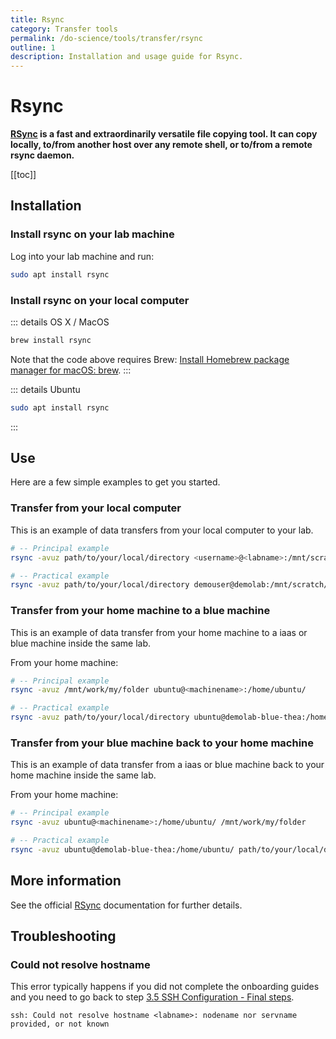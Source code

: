 ```yaml
---
title: Rsync
category: Transfer tools
permalink: /do-science/tools/transfer/rsync
outline: 1
description: Installation and usage guide for Rsync.
---
```


# Rsync

**[RSync](https://linux.die.net/man/1/rsync) is a fast and extraordinarily versatile file copying tool. It can copy locally, to/from another host over any remote shell, or to/from a remote rsync daemon.**

[[toc]]

## Installation

### Install rsync on your lab machine

Log into your lab machine and run: 

```bash
sudo apt install rsync
```

### Install rsync on your local computer

::: details OS X / MacOS

```bash
brew install rsync
```

Note that the code above requires Brew: [Install Homebrew package manager for macOS: brew](https://brew.sh/).
:::


::: details Ubuntu

```bash
sudo apt install rsync
```

:::


## Use

Here are a few simple examples to get you started. 

### Transfer from your local computer

This is an example of data transfers from your local computer to your lab.

```bash
# -- Principal example
rsync -avuz path/to/your/local/directory <username>@<labname>:/mnt/scratch/

# -- Practical example
rsync -avuz path/to/your/local/directory demouser@demolab:/mnt/scratch/
```

### Transfer from your home machine to a blue machine

This is an example of data transfer from your home machine to a iaas or blue machine inside the same lab.

From your home machine: 

```bash
# -- Principal example
rsync -avuz /mnt/work/my/folder ubuntu@<machinename>:/home/ubuntu/

# -- Practical example
rsync -avuz path/to/your/local/directory ubuntu@demolab-blue-thea:/home/ubuntu/
```

### Transfer from your blue machine back to your home machine

This is an example of data transfer from a iaas or blue machine back to your home machine inside the same lab.

From your home machine: 

```bash
# -- Principal example
rsync -avuz ubuntu@<machinename>:/home/ubuntu/ /mnt/work/my/folder 

# -- Practical example
rsync -avuz ubuntu@demolab-blue-thea:/home/ubuntu/ path/to/your/local/directory
```

## More information

See the official [RSync](https://linux.die.net/man/1/rsync) documentation for further details.

## Troubleshooting

### Could not resolve hostname

This error typically happens if you did not complete the onboarding guides and you need to go back to step [3.5 SSH Configuration - Final steps](/do-science/lab-access/configure-ssh#_3-5-final-steps).

```
ssh: Could not resolve hostname <labname>: nodename nor servname provided, or not known
```

